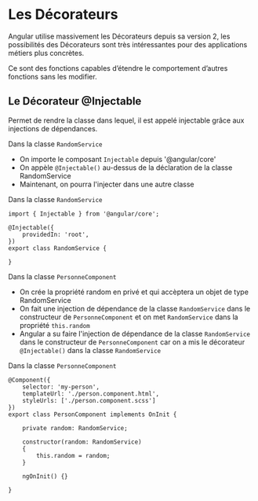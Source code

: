 # Les Décorateurs

Angular utilise massivement les Décorateurs depuis sa version 2,
les possibilités des Décorateurs sont très intéressantes pour des applications métiers plus concrètes.

Ce sont des fonctions capables d’étendre le comportement d’autres fonctions sans les modifier.

## Le Décorateur @Injectable 

Permet de rendre la classe dans lequel, il est appelé injectable grâce aux injections de dépendances.

Dans la classe `RandomService` 

- On importe le composant `Injectable` depuis '@angular/core'
- On appèle `@Injectable()` au-dessus de la déclaration de la classe RandomService
- Maintenant, on pourra l'injecter dans une autre classe


Dans la classe `RandomService` 

    import { Injectable } from '@angular/core';

    @Injectable({
        providedIn: 'root',
    })
    export class RandomService {
    
    }


Dans la classe `PersonneComponent`

- On crée la propriété random en privé et qui accèptera un objet de type RandomService
- On fait une injection de dépendance de la classe `RandomService` dans le constructeur de `PersonneComponent` et on met `RandomService` dans la propriété `this.random`
- Angular a su faire l'injection de dépendance de la classe `RandomService` dans le constructeur de `PersonneComponent` car on a mis le décorateur `@Injectable()` dans la classe `RandomService`


Dans la classe `PersonneComponent`


    @Component({
        selector: 'my-person',
        templateUrl: './person.component.html',
        styleUrls: ['./person.component.scss']
    })
    export class PersonComponent implements OnInit {

        private random: RandomService;

        constructor(random: RandomService) 
        {
            this.random = random;
        }

        ngOnInit() {}

    }